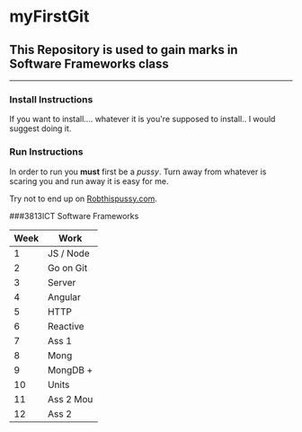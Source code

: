 # myFirstGit

## This Repository is used to gain marks in Software Frameworks class

___

### Install Instructions

If you want to install.... whatever it is you're supposed to install.. I would suggest doing it.

### Run Instructions

In order to run you **must** first be a *pussy*. Turn away from whatever is scaring you and run away it is easy for me.

Try not to end up on [Robthispussy.com](www.youtube.com).

###3813ICT Software Frameworks

|Week | Work     |
| --- | -------- |
| 1   | JS / Node|
| 2   | Go on Git|
| 3   | Server   |
| 4   | Angular  |
| 5   | HTTP     |
| 6   | Reactive |
| 7   | Ass 1    |
| 8   | Mong     |
| 9   | MongDB + |
| 10  | Units    |
| 11  | Ass 2 Mou|
| 12  | Ass 2    |
